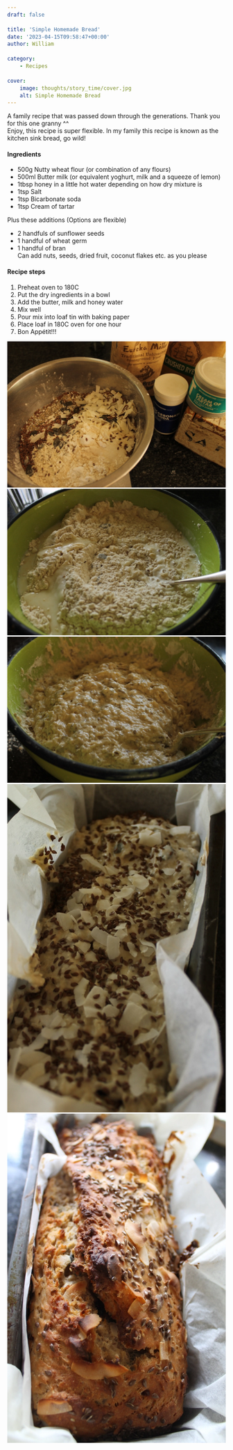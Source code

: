 ```yaml
---
draft: false

title: 'Simple Homemade Bread'
date: '2023-04-15T09:58:47+00:00'
author: William

category:
    - Recipes

cover:
    image: thoughts/story_time/cover.jpg
    alt: Simple Homemade Bread
---
```

A family recipe that was passed down through the generations. Thank you for this one granny ^^  
Enjoy, this recipe is super flexible. In my family this recipe is known as the kitchen sink bread, go wild!

#### Ingredients

- 500g Nutty wheat flour (or combination of any flours)
- 500ml Butter milk (or equivalent yoghurt, milk and a squeeze of lemon)
- 1tbsp honey in a little hot water depending on how dry mixture is
- 1tsp Salt
- 1tsp Bicarbonate soda
- 1tsp Cream of tartar

Plus these additions (Options are flexible)

- 2 handfuls of sunflower seeds
- 1 handful of wheat germ
- 1 handful of bran  
  Can add nuts, seeds, dried fruit, coconut flakes etc. as you please

#### Recipe steps

1. Preheat oven to 180C
2. Put the dry ingredients in a bowl
3. Add the butter, milk and honey water
4. Mix well
5. Pour mix into loaf tin with baking paper
6. Place loaf in 180C oven for one hour
7. Bon Appétit!!!


![image](1-img_0082-1.webp)
![image](2-img_0086-2.webp)
![image](3-img_0092-1.webp)
![image](4-img_0096-2.webp)
![image](5-img_0101-2.webp)